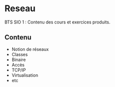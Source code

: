 # Reseau

BTS SIO 1 : Contenu des cours et exercices produits.

## Contenu

* Notion de réseaux
* Classes
* Binaire
* Accès
* TCP/IP
* Virtualisation
* etc